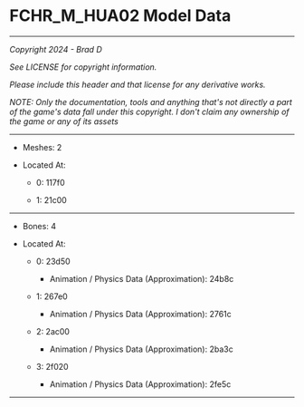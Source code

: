 # FCHR_M_HUA02 Model Data

---

*Copyright 2024 - Brad D*

*See LICENSE for copyright information.*

*Please include this header and that license for any derivative works.*

*NOTE: Only the documentation, tools and anything that's not directly a part of the game's data fall under this copyright. I don't claim any ownership of the game or any of its assets*

---

* Meshes: 2

* Located At:

  * 0: 117f0

  * 1: 21c00

---

* Bones: 4

* Located At:

  * 0: 23d50

    * Animation / Physics Data (Approximation): 24b8c

  * 1: 267e0

    * Animation / Physics Data (Approximation): 2761c

  * 2: 2ac00

    * Animation / Physics Data (Approximation): 2ba3c

  * 3: 2f020

    * Animation / Physics Data (Approximation): 2fe5c

---

